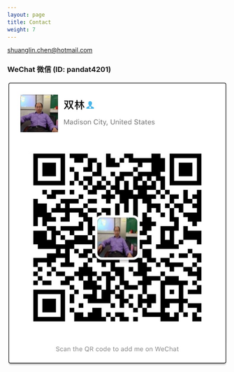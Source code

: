 ```yaml
---
layout: page
title: Contact
weight: 7
---
```


[shuanglin.chen@hotmail.com](mailto:shuanglin.chen@hotmail.com)

### WeChat 微信 (ID: pandat4201)

<img class="img-plain" alt="WeChat QR Code" src="/assets/image/wechat.JPG"/>
